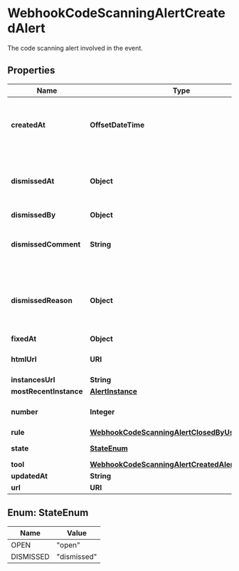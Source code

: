 

# WebhookCodeScanningAlertCreatedAlert

The code scanning alert involved in the event.

## Properties

| Name | Type | Description | Notes |
|------------ | ------------- | ------------- | -------------|
|**createdAt** | **OffsetDateTime** | The time that the alert was created in ISO 8601 format: &#x60;YYYY-MM-DDTHH:MM:SSZ.&#x60; |  |
|**dismissedAt** | **Object** | The time that the alert was dismissed in ISO 8601 format: &#x60;YYYY-MM-DDTHH:MM:SSZ&#x60;. |  |
|**dismissedBy** | **Object** |  |  |
|**dismissedComment** | **String** | The dismissal comment associated with the dismissal of the alert. |  [optional] |
|**dismissedReason** | **Object** | The reason for dismissing or closing the alert. Can be one of: &#x60;false positive&#x60;, &#x60;won&#39;t fix&#x60;, and &#x60;used in tests&#x60;. |  |
|**fixedAt** | **Object** |  |  [optional] |
|**htmlUrl** | **URI** | The GitHub URL of the alert resource. |  |
|**instancesUrl** | **String** |  |  [optional] |
|**mostRecentInstance** | [**AlertInstance**](AlertInstance.md) |  |  [optional] |
|**number** | **Integer** | The code scanning alert number. |  |
|**rule** | [**WebhookCodeScanningAlertClosedByUserAlertRule**](WebhookCodeScanningAlertClosedByUserAlertRule.md) |  |  |
|**state** | [**StateEnum**](#StateEnum) | State of a code scanning alert. |  |
|**tool** | [**WebhookCodeScanningAlertCreatedAlertTool**](WebhookCodeScanningAlertCreatedAlertTool.md) |  |  |
|**updatedAt** | **String** |  |  [optional] |
|**url** | **URI** |  |  |



## Enum: StateEnum

| Name | Value |
|---- | -----|
| OPEN | &quot;open&quot; |
| DISMISSED | &quot;dismissed&quot; |



